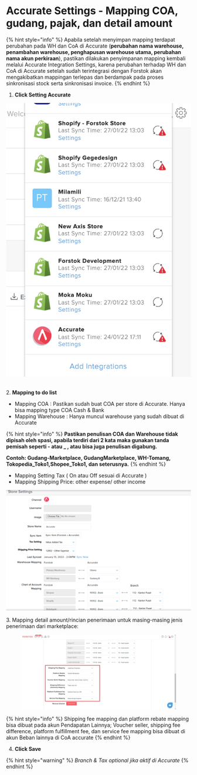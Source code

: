 # Accurate Settings - Mapping COA, gudang, pajak, dan detail amount

{% hint style="info" %}
Apabila setelah menyimpan mapping terdapat perubahan pada WH dan CoA di Accurate (**perubahan nama warehouse, penambahan warehouse, penghapusan warehouse utama, perubahan nama akun perkiraan**), pastikan dilakukan penyimpanan mapping kembali melalui Accurate Integration Settings, karena perubahan terhadap WH dan CoA di Accurate setelah sudah terintegrasi dengan Forstok akan mengakibatkan mappingan terlepas dan berdampak pada proses sinkronisasi stock serta sinkronisasi invoice.
{% endhint %}

1. **Click Setting Accurate**

![](<../../../.gitbook/assets/Screen Shot 2022-01-27 at 1.06.34 PM.png>)

\
2\. **Mapping to do list**

* Mapping COA : Pastikan sudah buat COA per store di Accurate. Hanya bisa mapping type COA Cash & Bank
* Mapping Warehouse : Hanya muncul warehouse yang sudah dibuat di Accurate

{% hint style="info" %}
**Pastikan penulisan COA dan Warehouse tidak dipisah oleh spasi, apabila terdiri dari 2 kata maka gunakan tanda pemisah seperti - atau \_ , atau bisa juga penulisan digabung.**&#x20;

**Contoh: Gudang-Marketplace, GudangMarketplace, WH-Tomang, Tokopedia\_Toko1,Shopee\_Toko1, dan seterusnya.**&#x20;
{% endhint %}

* Mapping Setting Tax ( On atau Off sesuai di Accurate )
* Mapping Shipping Price: other expense/ other income&#x20;

![](<../../../.gitbook/assets/image (446) (1).png>)

3\. Mapping detail amount/rincian penerimaan untuk masing-masing jenis penerimaan dari marketplace:

<figure><img src="../../../.gitbook/assets/Screenshot 2023-02-02 122541.jpg" alt=""><figcaption></figcaption></figure>



{% hint style="info" %}
Shipping fee mapping dan platform rebate mapping bisa dibuat pada akun Pendapatan Lainnya; Voucher seller, shipping fee difference, platform fulfillment fee, dan service fee mapping bisa dibuat di akun Beban lainnya di CoA accurate
{% endhint %}

4. **Click Save**

{% hint style="warning" %}
_Branch & Tax optional jika aktif di Accurate_
{% endhint %}
